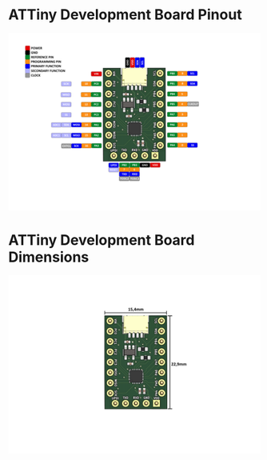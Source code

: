 # ATTiny Development Board Pinout

![ATTiny Development Board Pinout](resource/ATTiny_Board_Pinout.png)

# ATTiny Development Board Dimensions

![ATTiny Development Board Dimensions](resource/Attiny_Board-Dimensions.png)
